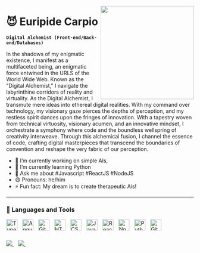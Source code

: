 
<a target="_blank" href="https://face-detect-a323.onrender.com/"><img width="250" align="right" src="https://github.com/Euripidec/Euripidec/assets/111103974/dfc7ce39-27c7-4136-9242-bdced744e48e"></a>


# 😈 Euripide Carpio

**`Digital Alchemist (Front-end/Back-end/Databases)`**

In the shadows of my enigmatic existence, I manifest as a multifaceted being, an enigmatic force entwined in the URLS of the World Wide Web. Known as the "Digital Alchemist," I navigate the labyrinthine corridors of reality and virtuality. As the Digital Alchemist, I transmute mere ideas into ethereal digital realities. With my command over technology, my visionary gaze pierces the depths of perception, and my restless spirit dances upon the fringes of innovation. With a tapestry woven from technical virtuosity, visionary acumen, and an innovative mindset, I orchestrate a symphony where code and the boundless wellspring of creativity interweave. Through this alchemical fusion, I channel the essence of code, crafting digital masterpieces that transcend the boundaries of convention and reshape the very fabric of our perception.

- 🔭 I’m currently working on simple AIs,
- 🌱 I’m currently learning Python
- 💬 Ask me about #Javascript #ReactJS #NodeJS
- 😄 Pronouns: he/him
- ⚡ Fun fact: My dream is to create therapeutic Ais!
---

### 🧰 Languages and Tools

<img align="left" alt="TypeScript" width="30px" style="padding-right:10px;" src="https://cdn.jsdelivr.net/gh/devicons/devicon/icons/typescript/typescript-plain.svg" />
<img align="left" alt="Angular" width="30px" style="padding-right:10px;" src="https://cdn.jsdelivr.net/gh/devicons/devicon/icons/angularjs/angularjs-plain.svg" />
<img align="left" alt="Git" width="30px" style="padding-right:10px;" src="https://cdn.jsdelivr.net/gh/devicons/devicon/icons/git/git-original.svg" />
<img align="left" alt="HTML" width="30px" style="padding-right:10px;" src="https://cdn.jsdelivr.net/gh/devicons/devicon/icons/html5/html5-plain.svg" />
<img align="left" alt="CSS" width="30px" style="padding-right:10px;" src="https://cdn.jsdelivr.net/gh/devicons/devicon/icons/css3/css3-plain.svg" />
<img align="left" alt="JavaScript" width="30px" style="padding-right:10px;" src="https://cdn.jsdelivr.net/gh/devicons/devicon/icons/javascript/javascript-plain.svg" />
<img align="left" alt="React" width="30px" style="padding-right:10px;" src="https://cdn.jsdelivr.net/gh/devicons/devicon/icons/react/react-original.svg" />
<img align="left" alt="NodeJS" width="30px" style="padding-right:10px;" src="https://cdn.jsdelivr.net/gh/devicons/devicon/icons/nodejs/nodejs-original.svg" />
<img align="left" alt="Python" width="30px" style="padding-right:10px;" src="https://cdn.jsdelivr.net/gh/devicons/devicon/icons/python/python-plain.svg" />
<img align="left" alt="GitHub" width="30px" style="padding-right:10px;" src="https://cdn.jsdelivr.net/gh/devicons/devicon/icons/github/github-original.svg" />
<br />

#
<a href="www.linkedin.com/in/euripide-carpio-63a386152">
    <img src="https://img.shields.io/badge/linkedin-%230077B5.svg?&style=for-the-badge&logo=linkedin&logoColor=white" />
  </a>&nbsp;&nbsp;
  <a href="mailto:euripidec@gmail.com">
    <img src="https://img.shields.io/badge/Gmail-D14836?style=for-the-badge&logo=gmail&logoColor=white" />        
  </a>&nbsp;&nbsp;
